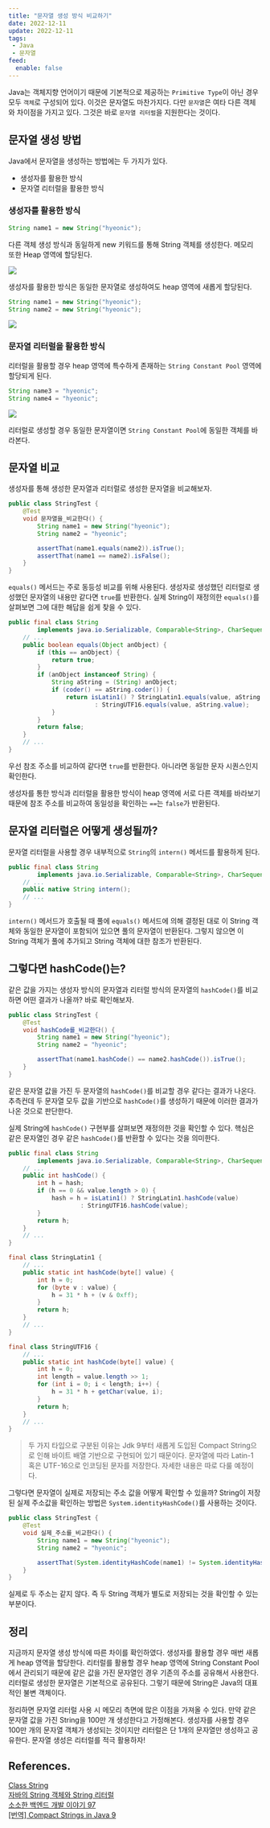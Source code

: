 ```yaml
---
title: "문자열 생성 방식 비교하기"
date: 2022-12-11
update: 2022-12-11
tags:
 - Java
 - 문자열
feed:
  enable: false
---
```


Java는 객체지향 언어이기 때문에 기본적으로 제공하는 `Primitive Type`이 아닌 경우 모두 `객체`로 구성되어 있다. 이것은 문자열도 마찬가지다. 다만 `문자열`은 여타 다른 객체와 차이점을 가지고
있다. 그것은 바로 `문자열 리터럴`을 지원한다는 것이다.

## 문자열 생성 방법

Java에서 문자열을 생성하는 방법에는 두 가지가 있다.

* 생성자를 활용한 방식
* 문자열 리터럴을 활용한 방식

### 생성자를 활용한 방식

```java
String name1 = new String("hyeonic");
```

다른 객체 생성 방식과 동일하게 new 키워드를 통해 String 객체를 생성한다. 메모리 또한 Heap 영역에 할당된다.

![](./1.png)

생성자를 활용한 방식은 동일한 문자열로 생성하여도 heap 영역에 새롭게 할당된다.

```java
String name1 = new String("hyeonic");
String name2 = new String("hyeonic");
```

![](./2.png)

### 문자열 리터럴을 활용한 방식

리터럴을 활용할 경우 heap 영역에 특수하게 존재하는 `String Constant Pool` 영역에 할당되게 된다.

```java
String name3 = "hyeonic";
String name4 = "hyeonic";
```

![](./3.png)

리터럴로 생성할 경우 동일한 문자열이면 `String Constant Pool`에 동일한 객체를 바라본다.

## 문자열 비교

생성자를 통해 생성한 문자열과 리터럴로 생성한 문자열을 비교해보자.

```java
public class StringTest {
    @Test
    void 문자열을_비교한다() {
        String name1 = new String("hyeonic");
        String name2 = "hyeonic";

        assertThat(name1.equals(name2)).isTrue();
        assertThat(name1 == name2).isFalse();
    }
}
```

`equals()` 메서드는 주로 동등성 비교를 위해 사용된다. 생성자로 생성했던 리터럴로 생성했던 문자열의 내용만 같다면 `true`를 반환한다. 실제 String이 재정의한 `equals()`를 살펴보면 그에
대한 해답을 쉽게 찾을 수 있다.

```java
public final class String
        implements java.io.Serializable, Comparable<String>, CharSequence {
    // ...
    public boolean equals(Object anObject) {
        if (this == anObject) {
            return true;
        }
        if (anObject instanceof String) {
            String aString = (String) anObject;
            if (coder() == aString.coder()) {
                return isLatin1() ? StringLatin1.equals(value, aString.value)
                        : StringUTF16.equals(value, aString.value);
            }
        }
        return false;
    }
    // ...
}
```

우선 참조 주소를 비교하여 같다면 `true`를 반환한다. 아니라면 동일한 문자 시퀀스인지 확인한다.

생성자를 통한 방식과 리터럴을 활용한 방식이 heap 영역에 서로 다른 객체를 바라보기 때문에 참조 주소를 비교하여 동일성을 확인하는 `==`는 `false`가 반환된다.

## 문자열 리터럴은 어떻게 생성될까?

문자열 리터럴을 사용할 경우 내부적으로 `String`의 `intern()` 메서드를 활용하게 된다.

```java
public final class String
        implements java.io.Serializable, Comparable<String>, CharSequence {
    // ...
    public native String intern();
    // ...
}
```

`intern()` 메서드가 호출될 때 풀에 `equals()` 메서드에 의해 결정된 대로 이 String 객체와 동일한 문자열이 포함되어 있으면 풀의 문자열이 반환된다. 그렇지 않으면 이 String 객체가 풀에
추가되고 String 객체에 대한 참조가 반환된다.

## 그렇다면 hashCode()는?

같은 값을 가지는 생성자 방식의 문자열과 리터럴 방식의 문자열의 `hashCode()`를 비교하면 어떤 결과가 나올까? 바로 확인해보자.

```java
public class StringTest {
    @Test
    void hashCode를_비교한다() {
        String name1 = new String("hyeonic");
        String name2 = "hyeonic";

        assertThat(name1.hashCode() == name2.hashCode()).isTrue();
    }
}
```

같은 문자열 값을 가진 두 문자열의 `hashCode()`를 비교할 경우 같다는 결과가 나온다. 추측컨데 두 문자열 모두 값을 기반으로 `hashCode()`를 생성하기 때문에 이러한 결과가 나온 것으로 판단한다.

실제 String에 `hashCode()` 구현부를 살펴보면 재정의한 것을 확인할 수 있다. 핵심은 같은 문자열인 경우 같은 `hashCode()`를 반환할 수 있다는 것을 의미한다.

```java
public final class String
        implements java.io.Serializable, Comparable<String>, CharSequence {
    // ...
    public int hashCode() {
        int h = hash;
        if (h == 0 && value.length > 0) {
            hash = h = isLatin1() ? StringLatin1.hashCode(value)
                    : StringUTF16.hashCode(value);
        }
        return h;
    }
    // ...
}
```

```java
final class StringLatin1 {
    // ...
    public static int hashCode(byte[] value) {
        int h = 0;
        for (byte v : value) {
            h = 31 * h + (v & 0xff);
        }
        return h;
    }
    // ...
}
```

```java
final class StringUTF16 {
    // ...
    public static int hashCode(byte[] value) {
        int h = 0;
        int length = value.length >> 1;
        for (int i = 0; i < length; i++) {
            h = 31 * h + getChar(value, i);
        }
        return h;
    }
    // ...
}
```

> 두 가지 타입으로 구분된 이유는 Jdk 9부터 새롭게 도입된 Compact String으로 인해 바이트 배열 기반으로 구현되어 있기 때문이다. 문자열에 따라 Latin-1 혹은 UTF-16으로 인코딩된 문자를
> 저장한다. 자세한 내용은 따로 다룰 예정이다.

그렇다면 문자열이 실제로 저장되는 주소 값을 어떻게 확인할 수 있을까? String이 저장된 실제 주소값을 확인하는 방법은 `System.identityHashCode()`를 사용하는 것이다.

```java
public class StringTest {
    @Test
    void 실제_주소를_비교한다() {
        String name1 = new String("hyeonic");
        String name2 = "hyeonic";

        assertThat(System.identityHashCode(name1) != System.identityHashCode(name2)).isTrue();
    }
}
```

실제로 두 주소는 같지 않다. 즉 두 String 객체가 별도로 저장되는 것을 확인할 수 있는 부분이다.

## 정리

지금까지 문자열 생성 방식에 따른 차이를 확인하였다. 생성자를 활용할 경우 매번 새롭게 heap 영역을 할당한다. 리터럴를 활용할 경우 heap 영역에 String Constant Pool에서 관리되기 때문에 같은
값을 가진 문자열인 경우 기존의 주소를 공유해서 사용한다. 리터럴로 생성한 문자열은 기본적으로 공유된다. 그렇기 때문에 String은 Java의 대표적인 불변 객체이다.

정리하면 문자열 리터럴 사용 시 메모리 측면에 많은 이점을 가져올 수 있다. 만약 같은 문자열 값을 가진 String을 100만 개 생성한다고 가정해본다. 생성자를 사용할 경우 100만 개의 문자열 객체가 생성되는
것이지만 리터럴은 단 1개의 문자열만 생성하고 공유한다. 문자열 생성은 리터럴를 적극 활용하자!

## References.

[Class String](https://docs.oracle.com/en/java/javase/11/docs/api/java.base/java/lang/String.html)<br>
[자바의 String 객체와 String 리터럴](https://madplay.github.io/post/java-string-literal-vs-string-object)<br>
[소소한 백엔드 개발 이야기 97](https://brunch.co.kr/@springboot/704)<br>
[[번역] Compact Strings in Java 9](https://xlffm3.github.io/java/compact-string/)
